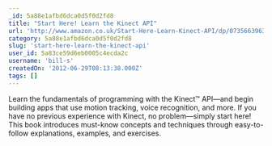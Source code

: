 ```yaml
---
_id: 5a88e1afbd6dca0d5f0d2fd8
title: "Start Here! Learn the Kinect API"
url: 'http://www.amazon.co.uk/Start-Here-Learn-Kinect-API/dp/0735663963'
category: 5a88e1afbd6dca0d5f0d2fd8
slug: 'start-here-learn-the-kinect-api'
user_id: 5a83ce59d6eb0005c4ecda2c
username: 'bill-s'
createdOn: '2012-06-29T08:13:38.000Z'
tags: []
---
```


Learn the fundamentals of programming with the Kinect™ API—and begin building apps that use motion tracking, voice recognition, and more. If you have no previous experience with Kinect, no problem—simply start here! This book introduces must-know concepts and techniques through easy-to-follow explanations, examples, and exercises.
